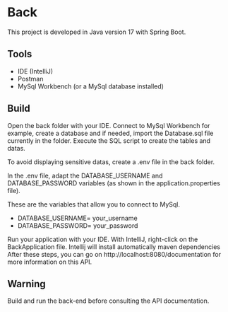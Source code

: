 # Back
This project is developed in Java version 17 with Spring Boot. 

## Tools

- IDE (IntelliJ)
- Postman
- MySql Workbench (or a MySql database installed)

## Build

Open the back folder with your IDE.
Connect to MySql Workbench for example, create a database and if needed, import the Database.sql file currently in the folder.
Execute the SQL script to create the tables and datas.

To avoid displaying sensitive datas, create a .env file in the back folder. 

In the .env file, adapt the DATABASE_USERNAME and DATABASE_PASSWORD variables (as shown in the application.properties file). 

These are the variables that allow you to connect to MySql.
- DATABASE_USERNAME= your_username
- DATABASE_PASSWORD= your_password

Run your application with your IDE. With IntelliJ, right-click on the BackApplication file. Intellij will install automatically maven dependencies
After these steps, you can go on http://localhost:8080/documentation for more information on this API.

## Warning
Build and run the back-end before consulting the API documentation.